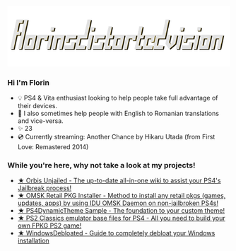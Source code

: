![](logotransparentwinter.png)

### Hi I'm Florin
  * 💡 PS4 & Vita enthusiast looking to help people take full advantage of their devices.
  * 📖 I also sometimes help people with English to Romanian translations and vice-versa.
  * ✨ 23
  * 💿 Currently streaming: Another Chance by Hikaru Utada (from First Love: Remastered 2014)

### While you're here, why not take a look at my projects!
  * <a href="https://florinsdistortedvision.github.io/orbisunjailed/"> ★ Orbis Unjailed - The up-to-date all-in-one wiki to assist your PS4's Jailbreak process! </a>
  * <a href="https://github.com/florinsdistortedvision/OMSK-Retail-PKG-Installer"> ★ OMSK Retail PKG Installer - Method to install any retail pkgs (games, updates, apps) by using IDU OMSK Daemon on non-jailbroken PS4s! </a>
  * <a href="https://github.com/florinsdistortedvision/PS4DynamicThemeSample"> ★ PS4DynamicTheme Sample - The foundation to your custom theme! </a>
  * <a href="https://github.com/florinsdistortedvision/ps2-classics-emus"> ★ PS2 Classics emulator base files for PS4 - All you need to build your own FPKG PS2 game! </a>
  * <a href="https://github.com/florinsdistortedvision/WindowsDebloated"> ★ WindowsDebloated - Guide to completely debloat your Windows installation </a>
